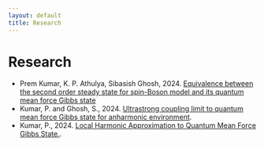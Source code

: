 ```yaml
---
layout: default
title: Research
---
```


# Research

  - Prem Kumar, K. P. Athulya, Sibasish Ghosh, 2024. [Equivalence between the second order steady state for spin-Boson model and its quantum mean force Gibbs state](https://arxiv.org/abs/2411.08869)
  - Kumar, P. and Ghosh, S., 2024. [Ultrastrong coupling limit to quantum mean force Gibbs state for anharmonic environment](./ultrastrong_coupling_limit_to_quantum_mean_force_gibbs_state_for_anharmonic_environment_prem_kumar_sibasish_ghosh_paper.md).
  - Kumar, P., 2024. [Local Harmonic Approximation to Quantum Mean Force Gibbs State.](https://arxiv.org/abs/2401.11595).
